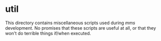 # util

This directory contains miscellaneous scripts used during *mms* development. No
promises that these scripts are useful at all, or that they won't do terrible
things if/when executed.
